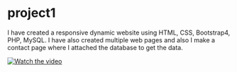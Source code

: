 # project1
I have created a responsive dynamic website using HTML, CSS, Bootstrap4, PHP, MySQL. I have also created multiple web pages and also I make a contact page where I attached the database to get the data.


[![Watch the video](https://i.imgur.com/vKb2F1B.png)](https://youtu.be/nMQxBen_zlA)

